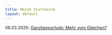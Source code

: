```yaml
---
title: Meine Startseite
layout: default
---
```


06.03.2025: [Ganztagsschule: Mehr vom Gleichen?](https://fpiesik.github.io/blog/Ganztagsschule:_Mehr_vom_Gleichen.htm)


